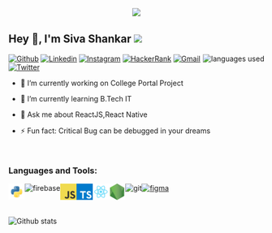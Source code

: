 
<!--
**milkybar1910/milkybar1910** is a ✨ _special_ ✨ repository because its `README.md` (this file) appears on your GitHub profile.

Here are some ideas to get you started:


-->

<p align="center">
  <img src="https://github.com/thompsonemerson/thompsonemerson/raw/master/cover-thompson.png" />
</p>


## Hey 👋, I'm Siva Shankar <img src="https://media.giphy.com/media/mGcNjsfWAjY5AEZNw6/giphy.gif" width="50">
<img src="https://github-readme-stats.vercel.app/api/top-langs/?username=milkybar1910&&show_icons=true&theme=tokyonight" alt="languages used" align="right" />


[![Github](https://img.shields.io/badge/-Github-333?style=flat&logo=Github&logoColor=white)](https://github.com/milkybar1910)
[![Linkedin](https://img.shields.io/badge/-LinkedIn-blue?style=flat&logo=Linkedin&logoColor=white)](https://www.linkedin.com/in/siva-shankar-s-r-839664192/)
[![Instagram](https://img.shields.io/badge/-Instagram-c13584?style=flat&labelColor=c13584&logo=instagram&logoColor=white)](https://instagram.com/mr.milky_bar?igshid=d3qaobc0h8py/)
[![HackerRank](https://img.shields.io/badge/-sivashankar-islamicgreen?style=flat&logo=HackerRank&logoColor=black)](https://www.hackerrank.com/sivashankar1326)
[![Gmail](https://img.shields.io/badge/-Gmail-c14438?style=flat&logo=Gmail&logoColor=white)](mailto:sivashankar1326@gmail.com)
[![Twitter](https://img.shields.io/badge/-Twitter-1DA1F2?style=flat&logo=Twitter&logoColor=white)](https://twitter.com/mrmilkybar1)

- 🔭 I’m currently working on College Portal Project

- 🌱 I’m currently learning B.Tech IT

- 💬 Ask me about ReactJS,React Native

- ⚡ Fun fact: Critical Bug can be debugged in your dreams
<br/>

### Languages and Tools:

<a href="https://www.python.org" target="_blank"><img align="left" alt="Python" height ="32px" src="https://raw.githubusercontent.com/github/explore/80688e429a7d4ef2fca1e82350fe8e3517d3494d/topics/python/python.png"></a>

<a href="https://firebase.google.com/" target="_blank"> <img align="left" src="https://www.vectorlogo.zone/logos/firebase/firebase-icon.svg" alt="firebase" height ="32px"/> </a>
<a href="https://developer.mozilla.org/en-US/docs/Web/JavaScript" target="_blank"> <img align="left" alt="JavaScript" height ="32px"  src="https://raw.githubusercontent.com/github/explore/80688e429a7d4ef2fca1e82350fe8e3517d3494d/topics/javascript/javascript.png"> </a>
<a href="https://www.typescriptlang.org/" target="_blank"><img align="left" alt="Typescirpt" height ="32px" src="https://raw.githubusercontent.com/github/explore/80688e429a7d4ef2fca1e82350fe8e3517d3494d/topics/typescript/typescript.png"></a>
<a href="https://reactjs.org/" target="_blank"> <img align="left" alt="React" height ="32px" src="https://raw.githubusercontent.com/github/explore/80688e429a7d4ef2fca1e82350fe8e3517d3494d/topics/react/react.png"></a>

<a href="https://nodejs.org" target="_blank"><img align="left" alt="Node.js" height ="32px" src="https://raw.githubusercontent.com/github/explore/80688e429a7d4ef2fca1e82350fe8e3517d3494d/topics/nodejs/nodejs.png"></a>
<a href="https://git-scm.com/" target="_blank"> <img src="https://www.vectorlogo.zone/logos/git-scm/git-scm-icon.svg" align="left" alt="git" height='32px'/> </a>
<a href="https://www.figma.com/" target="_blank"> <img src="https://www.vectorlogo.zone/logos/figma/figma-icon.svg" alt="figma" height='32px'/> </a>

<br/>
<br/>


<img src="https://github-readme-stats.vercel.app/api?username=milkybar1910&show_icons=true&theme=tokyonight" alt="Github stats" align="left" /> 


 
